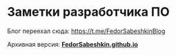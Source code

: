 # Заметки разработчика ПО
Блог переехал сюда: https://t.me/FedorSabeshkinBlog

Архивная версия: **[FedorSabeshkin.github.io](https://FedorSabeshkin.github.io)** 

